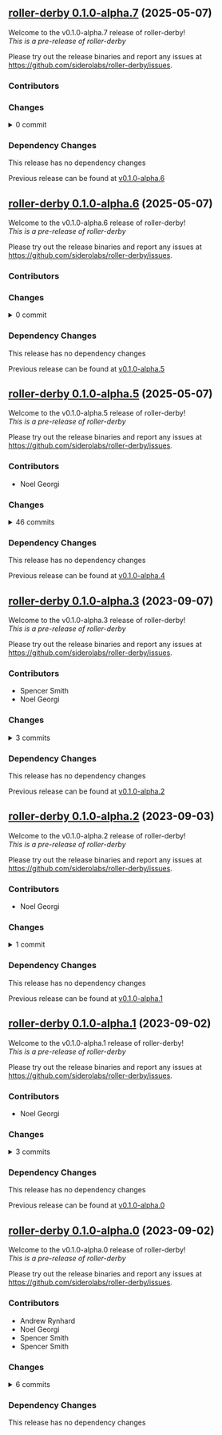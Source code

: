 ## [roller-derby 0.1.0-alpha.7](https://github.com/siderolabs/roller-derby/releases/tag/v0.1.0-alpha.7) (2025-05-07)

Welcome to the v0.1.0-alpha.7 release of roller-derby!  
*This is a pre-release of roller-derby*



Please try out the release binaries and report any issues at
https://github.com/siderolabs/roller-derby/issues.

### Contributors


### Changes
<details><summary>0 commit</summary>
<p>

</p>
</details>

### Dependency Changes

This release has no dependency changes

Previous release can be found at [v0.1.0-alpha.6](https://github.com/siderolabs/roller-derby/releases/tag/v0.1.0-alpha.6)

## [roller-derby 0.1.0-alpha.6](https://github.com/siderolabs/roller-derby/releases/tag/v0.1.0-alpha.6) (2025-05-07)

Welcome to the v0.1.0-alpha.6 release of roller-derby!  
*This is a pre-release of roller-derby*



Please try out the release binaries and report any issues at
https://github.com/siderolabs/roller-derby/issues.

### Contributors


### Changes
<details><summary>0 commit</summary>
<p>

</p>
</details>

### Dependency Changes

This release has no dependency changes

Previous release can be found at [v0.1.0-alpha.5](https://github.com/siderolabs/roller-derby/releases/tag/v0.1.0-alpha.5)

## [roller-derby 0.1.0-alpha.5](https://github.com/siderolabs/roller-derby/releases/tag/v0.1.0-alpha.5) (2025-05-07)

Welcome to the v0.1.0-alpha.5 release of roller-derby!  
*This is a pre-release of roller-derby*



Please try out the release binaries and report any issues at
https://github.com/siderolabs/roller-derby/issues.

### Contributors

* Noel Georgi

### Changes
<details><summary>46 commits</summary>
<p>

* [`7dc7786`](https://github.com/siderolabs/roller-derby/commit/7dc77868d3c371adbf209d41a05bd6ca76937746) chore: test ci
* [`4de9df1`](https://github.com/siderolabs/roller-derby/commit/4de9df111070a84cdabec7100c97d1835289711c) chore: test ci
* [`ac02995`](https://github.com/siderolabs/roller-derby/commit/ac029959ea7aa6c29fa4b7bfd2df60b10f789789) chore: test ci
* [`8d82024`](https://github.com/siderolabs/roller-derby/commit/8d82024862ba14c99d27ef289207d3f288743c66) chore: test ci
* [`aee2842`](https://github.com/siderolabs/roller-derby/commit/aee2842dae2d00061f89a87c98a2a7cd7ab0b10b) chore: test ci
* [`456c12f`](https://github.com/siderolabs/roller-derby/commit/456c12faf4ca448f692f4c611b4f2e5c2d3b415d) chore: test ci
* [`fc9135b`](https://github.com/siderolabs/roller-derby/commit/fc9135b55ef08e4c5a005b680a54171b47df0d17) chore: test ci
* [`4a49f74`](https://github.com/siderolabs/roller-derby/commit/4a49f74752ef8237a5331bb412c4de33f2aea231) chore: test ci
* [`7c5ed1e`](https://github.com/siderolabs/roller-derby/commit/7c5ed1e2ac52c234897c428e3386e1d1f59803f1) chore: test ci
* [`8c8cba5`](https://github.com/siderolabs/roller-derby/commit/8c8cba57067b4f15a426162fb2461ec004d43539) chore: test ci
* [`b2b9ae1`](https://github.com/siderolabs/roller-derby/commit/b2b9ae1ba46d60c23ae53ac5b68dfbdff6806d20) chore: test ci
* [`8e89b79`](https://github.com/siderolabs/roller-derby/commit/8e89b7906eeceee05a39dc1fb49bd6377984663c) chore: test ci
* [`991ed55`](https://github.com/siderolabs/roller-derby/commit/991ed55a7e058a0e673eaad52b927cf6dde433b4) chore: test ci
* [`de14328`](https://github.com/siderolabs/roller-derby/commit/de143281e6bc38d2a21f7cd312184a56ca8f4f68) chore: test ci
* [`6cac7f3`](https://github.com/siderolabs/roller-derby/commit/6cac7f337f0a2374c5285b408538fc3bc8d55787) chore: test ci
* [`8c534c9`](https://github.com/siderolabs/roller-derby/commit/8c534c98303212009b9ff3a33026de8ad3060460) chore: test ci
* [`79c959d`](https://github.com/siderolabs/roller-derby/commit/79c959d5e132361b38e2edbfb8eabb312ae39d71) chore: test ci
* [`f3caae1`](https://github.com/siderolabs/roller-derby/commit/f3caae19bd01e363f9d838c975add567d02a41ec) chore: test ci
* [`697ee8b`](https://github.com/siderolabs/roller-derby/commit/697ee8b3540a79ecd8df5162e0e56c3f791188be) chore: test ci
* [`642097a`](https://github.com/siderolabs/roller-derby/commit/642097a64f8ee7103c8783e14ec4111526c3ccdb) chore: test ci
* [`b771335`](https://github.com/siderolabs/roller-derby/commit/b7713358b30e107bffe566a35ae12776cade72bf) chore: test ci
* [`6a9c715`](https://github.com/siderolabs/roller-derby/commit/6a9c715c98eea8bc6e08af4da23f0d62620ec53e) chore: test ci
* [`4f97a32`](https://github.com/siderolabs/roller-derby/commit/4f97a322148d3fa8542ee2789a6cc4a5fa390ec3) chore: test ci
* [`9f53a0b`](https://github.com/siderolabs/roller-derby/commit/9f53a0bd9d6e1d84682066e58977c1267cf3dcd0) chore: test ci
* [`16ecd43`](https://github.com/siderolabs/roller-derby/commit/16ecd43cfc441226d14b116d2a14390b2091046b) chore: test ci
* [`4cb8b26`](https://github.com/siderolabs/roller-derby/commit/4cb8b2691da4bb4516d8d43344e6311dd5ebbed9) chore: test ci
* [`368d84d`](https://github.com/siderolabs/roller-derby/commit/368d84d2a49ad95d526154d90b9611a41516de4c) chore: test ci
* [`2625008`](https://github.com/siderolabs/roller-derby/commit/2625008844745ac3d046b998e60b2239d14511e6) chore: test ci
* [`b064a6c`](https://github.com/siderolabs/roller-derby/commit/b064a6ce930a0b86d505bfe2dc99e44e41ad1a8b) chore: test ci
* [`89dfd9e`](https://github.com/siderolabs/roller-derby/commit/89dfd9eead079d45143bb0cfb12c05a1b6c28d1f) chore: test ci
* [`3b1ec89`](https://github.com/siderolabs/roller-derby/commit/3b1ec899d661bc9836121f53799ee4dfaffd37e3) chore: test ci
* [`bc11242`](https://github.com/siderolabs/roller-derby/commit/bc11242aa93bbb29e4875e9f1eb61cfa5a57cb7d) chore: test ci
* [`2dabaeb`](https://github.com/siderolabs/roller-derby/commit/2dabaebc46f16e4dbd65214dac6550530fda973a) chore: test ci
* [`d8b701b`](https://github.com/siderolabs/roller-derby/commit/d8b701bbc0179b738aba89146f8bc5f05b5b7cce) chore: test ci
* [`c6a28c8`](https://github.com/siderolabs/roller-derby/commit/c6a28c84e7417a4505391290a32ad7df15df31a1) chore: test ci
* [`2204bd6`](https://github.com/siderolabs/roller-derby/commit/2204bd6117007a35f45ad58094cb4730d23cb0de) chore: test ci
* [`798cd0d`](https://github.com/siderolabs/roller-derby/commit/798cd0d7f996e90c855f30dc25a9c9069a2d30b1) chore: test ci
* [`d9e7ce9`](https://github.com/siderolabs/roller-derby/commit/d9e7ce935509e384030e42a64d31ec7899a5e4c9) chore: test ci
* [`6461e53`](https://github.com/siderolabs/roller-derby/commit/6461e5368f6837b9a31aeb8ab36491bc5ecdde3b) chore: test ci
* [`3e92171`](https://github.com/siderolabs/roller-derby/commit/3e9217175c6ebcd8203464ab51067d381f4b8769) chore: test ci
* [`ee56d04`](https://github.com/siderolabs/roller-derby/commit/ee56d0431b903cecca4711b5fce56e043f22e657) chore: test ci
* [`b68930d`](https://github.com/siderolabs/roller-derby/commit/b68930d15debfcb50b3b9a31f4487e25419c103a) chore: test ci
* [`660f2f5`](https://github.com/siderolabs/roller-derby/commit/660f2f5812ec631a0dd2e00b91818071bcf922b5) chore: test ci
* [`1d07269`](https://github.com/siderolabs/roller-derby/commit/1d072690dfbcedd31a4a3688b8927c75d87b4894) chore: test ci
* [`99869d4`](https://github.com/siderolabs/roller-derby/commit/99869d4c5362b0c86c11579468e6e5ae420bfb31) chore: test ci
* [`3481c95`](https://github.com/siderolabs/roller-derby/commit/3481c955ffc0b3db495193f733d8fa6da2d48563) chore: test ci
</p>
</details>

### Dependency Changes

This release has no dependency changes

Previous release can be found at [v0.1.0-alpha.4](https://github.com/siderolabs/roller-derby/releases/tag/v0.1.0-alpha.4)

## [roller-derby 0.1.0-alpha.3](https://github.com/siderolabs/roller-derby/releases/tag/v0.1.0-alpha.3) (2023-09-07)

Welcome to the v0.1.0-alpha.3 release of roller-derby!  
*This is a pre-release of roller-derby*



Please try out the release binaries and report any issues at
https://github.com/siderolabs/roller-derby/issues.

### Contributors

* Spencer Smith
* Noel Georgi

### Changes
<details><summary>3 commits</summary>
<p>

* [`bd86252`](https://github.com/siderolabs/roller-derby/commit/bd86252edf6ce8ad93d9bf8f03607a69ed858a90) chore: test slack
* [`e0c0c1f`](https://github.com/siderolabs/roller-derby/commit/e0c0c1f9a5d6d236823594ed6f8f175f752e9fa2) testing again
* [`787e1be`](https://github.com/siderolabs/roller-derby/commit/787e1be1f60beec4af8817db81135b90cf71afbe) testing
</p>
</details>

### Dependency Changes

This release has no dependency changes

Previous release can be found at [v0.1.0-alpha.2](https://github.com/siderolabs/roller-derby/releases/tag/v0.1.0-alpha.2)

## [roller-derby 0.1.0-alpha.2](https://github.com/siderolabs/roller-derby/releases/tag/v0.1.0-alpha.2) (2023-09-03)

Welcome to the v0.1.0-alpha.2 release of roller-derby!  
*This is a pre-release of roller-derby*



Please try out the release binaries and report any issues at
https://github.com/siderolabs/roller-derby/issues.

### Contributors

* Noel Georgi

### Changes
<details><summary>1 commit</summary>
<p>

* [`2e9f6ea`](https://github.com/siderolabs/roller-derby/commit/2e9f6ea969cd8b59520c93891b24796165a85fff) chore: test ci
</p>
</details>

### Dependency Changes

This release has no dependency changes

Previous release can be found at [v0.1.0-alpha.1](https://github.com/siderolabs/roller-derby/releases/tag/v0.1.0-alpha.1)

## [roller-derby 0.1.0-alpha.1](https://github.com/siderolabs/roller-derby/releases/tag/v0.1.0-alpha.1) (2023-09-02)

Welcome to the v0.1.0-alpha.1 release of roller-derby!  
*This is a pre-release of roller-derby*



Please try out the release binaries and report any issues at
https://github.com/siderolabs/roller-derby/issues.

### Contributors

* Noel Georgi

### Changes
<details><summary>3 commits</summary>
<p>

* [`4233dda`](https://github.com/siderolabs/roller-derby/commit/4233ddaf84f3771c537f8e1a1a77a45b99eb3448) chore: revert qemu
* [`533439c`](https://github.com/siderolabs/roller-derby/commit/533439c9eba0afd0e74d2a65bb4370787ea58bc8) chore: add qemu setup
* [`915c7c6`](https://github.com/siderolabs/roller-derby/commit/915c7c6c52497a41e9f1d8223a683e2aaab7a3f2) chore: test ci
</p>
</details>

### Dependency Changes

This release has no dependency changes

Previous release can be found at [v0.1.0-alpha.0](https://github.com/siderolabs/roller-derby/releases/tag/v0.1.0-alpha.0)

## [roller-derby 0.1.0-alpha.0](https://github.com/siderolabs/roller-derby/releases/tag/v0.1.0-alpha.0) (2023-09-02)

Welcome to the v0.1.0-alpha.0 release of roller-derby!  
*This is a pre-release of roller-derby*



Please try out the release binaries and report any issues at
https://github.com/siderolabs/roller-derby/issues.

### Contributors

* Andrew Rynhard
* Noel Georgi
* Spencer Smith
* Spencer Smith

### Changes
<details><summary>6 commits</summary>
<p>

* [`bcc5238`](https://github.com/siderolabs/roller-derby/commit/bcc5238b7b1bea399db51695e48bdb95acf12d3d) chore: test gh actions
* [`3ac3c92`](https://github.com/siderolabs/roller-derby/commit/3ac3c924cb2730c28945d7f99cddb3c26a8812d5) chore: testing
* [`8f31ddf`](https://github.com/siderolabs/roller-derby/commit/8f31ddf7c4eeda366bf782e37418c436b8f5022a) testing
* [`1884e88`](https://github.com/siderolabs/roller-derby/commit/1884e88b3314277d44f2bad40517318f15e6c944) test: test me
* [`5530552`](https://github.com/siderolabs/roller-derby/commit/5530552543ef19ca2db3857c5c7c88b1a6970251) test: test ff merge with bot
* [`ad3ee50`](https://github.com/siderolabs/roller-derby/commit/ad3ee509d92826baa83b38d16bb2a8bb21631d45) Initial commit
</p>
</details>

### Dependency Changes

This release has no dependency changes

